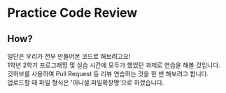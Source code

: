 # Practice Code Review

## How?

일단은 우리가 전부 만들어본 코드로 해보려고요! \
1학년 2학기 프로그래밍 및 실습 시간에 모두가 했었던 과제로 연습을 해볼 것입니다. \
깃허브를 사용하여 Pull Request 등 리뷰 연습하는 것을 한 번 해보려고 합니다. \
업로드할 때 파일 형식은 '이니셜.파일확장명'으로 하겠습니다.

